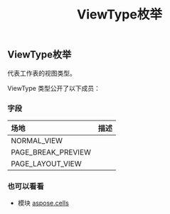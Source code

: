 ﻿---
title: ViewType枚举
second_title: Aspose.Cells for Python via .NET API 参考资料
description:
type: docs
weight: 2650
url: /zh/python-net/aspose.cells/viewtype/
is_root: false
---
##  ViewType枚举
代表工作表的视图类型。



ViewType 类型公开了以下成员：

### 字段
|场地|描述|
| :- | :- |
| NORMAL_VIEW |  |
| PAGE_BREAK_PREVIEW |  |
| PAGE_LAYOUT_VIEW |  |



### 也可以看看
* 模块 [aspose.cells](..)

